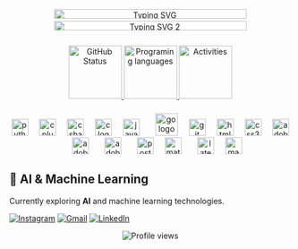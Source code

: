<div align="center">
  <div style="display: flex; justify-content: center;">
    <a href="https://git.io/typing-svg" style="width: 100%; max-width: 435px; padding-bottom: 0px;">
      <img src="https://readme-typing-svg.demolab.com?font=Fira+Code&pause=2000&color=0D47A1&center=true&vCenter=true&width=435&lines=Hi+There+I'm+Sepehr" alt="Typing SVG" style="width: 89%;" />
    </a>
  </div>
</div>
<div align="center">
  <div style="display: flex; justify-content: center;">
    <a href="https://git.io/typing-svg" style="width: 100%; max-width: 435px; padding-bottom: 0px;">
      <img src="https://readme-typing-svg.demolab.com?font=Fira+Code&pause=2000&color=64748B&center=true&vCenter=true&width=900&lines=CS+Student+in+SBU+University" alt="Typing SVG 2" style="width: 89%;" />
    </a>
  </div>
</div>

###

###

<div align="center">
  <a href="https://github.com/SepehrTavakoli">
    <img src="https://github-readme-stats.vercel.app/api?username=SepehrTavakoli&show_icons=true&theme=transparent&hide_border=true&include_all_commits=true&count_private=true" height="95" alt="GitHub Status" />
  </a>
  <a href="https://github.com/SepehrTavakoli">
    <img src="https://github-readme-stats.vercel.app/api/top-langs/?username=SepehrTavakoli&layout=compact&theme=transparent&hide_border=true&langs_count=8" height="95" alt="Programing languages" />
  </a>
  <a href="https://github.com/SepehrTavakoli">
    <img src="https://github-profile-summary-cards.vercel.app/api/cards/profile-details?username=SepehrTavakoli&theme=transparent" height="95" alt="Activities" />
  </a>
</div>


###
###


<div align="center">
  <img src="https://cdn.simpleicons.org/python/3776AB" height="30" alt="python logo"  />
  <img width="12" />
  <img src="https://cdn.simpleicons.org/cplusplus/00599C" height="30" alt="cplusplus logo"  />
  <img width="12" />
  <img src="https://cdn.jsdelivr.net/gh/devicons/devicon/icons/csharp/csharp-original.svg" height="30" alt="csharp logo">
  <img width="12" />
  <img src="https://cdn.simpleicons.org/c/A8B9CC" height="30" alt="c logo"  />
  <img width="12" />
  <img src="https://cdn.jsdelivr.net/gh/devicons/devicon/icons/java/java-original.svg" height="30" alt="java logo"  />
  <img width="20" />
  <img src="https://cdn.simpleicons.org/go/00ADD8" height="40" alt="go logo"  />
  <img width="12" />
 <img src="https://cdn.simpleicons.org/git/F05032" height="30" alt="git logo"  />
  <img width="12" />
  <img src="https://cdn.simpleicons.org/html5/E34F26" height="30" alt="html5 logo"  />
  <img width="12" />
 <img src="https://cdn.jsdelivr.net/gh/devicons/devicon/icons/css3/css3-original.svg" height="30" alt="css3 logo">
  <img width="12" />
  <img src="https://skillicons.dev/icons?i=ps" height="30" alt="adobephotoshop logo"  />
  <img width="20" />
  <img src="https://skillicons.dev/icons?i=ai" height="30" alt="adobeillustrator logo"  />
  <img width="20" />
   <img src="https://skillicons.dev/icons?i=pr" height="30" alt="adobepremierepro logo"  />
  <img width="20" />
  <img src="https://cdn.simpleicons.org/postgresql/4169E1" height="30" alt="postgresql logo"  />
  <img width="12" />
  <img src="https://cdn.jsdelivr.net/gh/devicons/devicon/icons/matlab/matlab-original.svg" height="30" alt="matlab logo"  />
  <img width="20" />
<img src="https://cdn.simpleicons.org/latex/008080" height="30" alt="latex logo">
  <img width="12" />
 <img src="https://img.shields.io/badge/Maple-007ACC?style=flat&logo=mathworks&logoColor=white" height="30" alt="maple logo">
</div>


## 🤖 AI & Machine Learning

Currently exploring **AI** and machine learning technologies.

[![Instagram](https://img.shields.io/badge/Instagram-E4405F?style=for-the-badge&logo=instagram&logoColor=white)](https://instagram.com/yourprofile)
[![Gmail](https://img.shields.io/badge/Gmail-D14836?style=for-the-badge&logo=gmail&logoColor=white)](mailto:sepehrtavakoli0584@gmail.com)
[![LinkedIn](https://img.shields.io/badge/LinkedIn-0077B5?style=for-the-badge&logo=linkedin&logoColor=white)](https://linkedin.com/in/sepehr-tavakoli-5ba9a1354/?utm_source=share&utm_campaign=share_via&utm_content=profile&utm_medium=ios_app)



<p align="center">
  <img src="https://komarev.com/ghpvc/?username=Sepehrtavakoli&label=Profile%20views&color=0e75b6&style=flat" alt="Profile views" />
</p>
